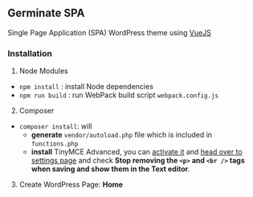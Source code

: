 ## Germinate SPA

Single Page Application (SPA) WordPress theme using [VueJS](http://vuejs.org/)

### Installation

1. Node Modules
  - `npm install` : install Node dependencies
  - `npm run build` : run WebPack build script `webpack.config.js`
2. Composer
  - `composer install`: will
    - **generate** `vendor/autoload.php` file which is included in `functions.php`
    - **install** TinyMCE Advanced, you can [activate it](/wp-admin/plugins.php) and [head over to settings page](/wp-admin/options-general.php?page=tinymce-advanced) and check __Stop removing the `<p>` and `<br />` tags when saving and show them in the Text editor__.
3. Create WordPress Page: **Home**